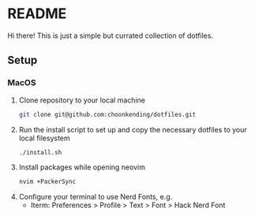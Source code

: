 # README

Hi there! This is just a simple but currated collection of dotfiles.

## Setup

### MacOS

1. Clone repository to your local machine
    ```bash
    git clone git@github.com:choonkending/dotfiles.git
    ```
1. Run the install script to set up and copy the necessary dotfiles to your local filesystem
    ```bash
    ./install.sh
    ```
1. Install packages while opening neovim
    ```bash
    nvim +PackerSync
1. Configure your terminal to use Nerd Fonts, e.g.
    - Iterm: Preferences > Profile > Text > Font > Hack Nerd Font
